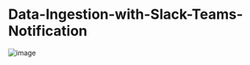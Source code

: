 # Data-Ingestion-with-Slack-Teams-Notification

![image](https://github.com/user-attachments/assets/f27a6fb8-ecda-4337-8807-18bafa5d7ba8)
